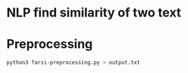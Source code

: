 # NLP find similarity of two text

# Preprocessing

```bash
python3 farsi-preprocessing.py > output.txt
```